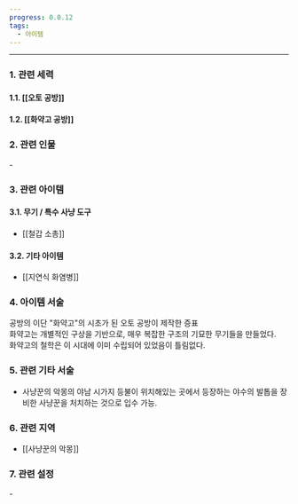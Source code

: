 ```yaml
---
progress: 0.0.12
tags:
  - 아이템
---
```

---
### 1. 관련 세력 
#### 1.1. [[오토 공방]]
#### 1.2. [[화약고 공방]]

### 2. 관련 인물
\-

### 3. 관련 아이템
#### 3.1. 무기 / 특수 사냥 도구
- [[철갑 소총]]
#### 3.2. 기타 아이템
- [[지연식 화염병]]


### 4. 아이템 서술
공방의 이단 "화약고"의 시초가 된 오토 공방이 제작한 증표  
화약고는 개별적인 구상을 기반으로, 매우 복잡한 구조의 기묘한 무기들을 만들었다.  
화약고의 철학은 이 시대에 이미 수립되어 있었음이 틀림없다.

### 5. 관련 기타 서술
- 사냥꾼의 악몽의 야남 시가지 등불이 위치해있는 곳에서 등장하는 야수의 발톱을 장비한 사냥꾼을 처치하는 것으로 입수 가능.

### 6. 관련 지역
- [[사냥꾼의 악몽]]

### 7. 관련 설정
\-